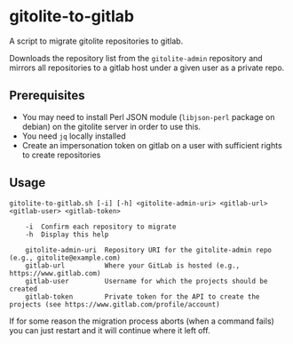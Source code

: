 # gitolite-to-gitlab

A script to migrate gitolite repositories to gitlab.

Downloads the repository list from the `gitolite-admin` repository and mirrors all repositories to a gitlab host
under a given user as a private repo.

## Prerequisites

* You may need to install Perl JSON module (`libjson-perl` package on debian) on the gitolite server in order to use this.
* You need `jq` locally installed
* Create an impersonation token on gitlab on a user with sufficient rights to create repositories

## Usage

```
gitolite-to-gitlab.sh [-i] [-h] <gitolite-admin-uri> <gitlab-url> <gitlab-user> <gitlab-token>

    -i  Confirm each repository to migrate
    -h  Display this help

    gitolite-admin-uri  Repository URI for the gitolite-admin repo (e.g., gitolite@example.com)
    gitlab-url          Where your GitLab is hosted (e.g., https://www.gitlab.com)
    gitlab-user         Username for which the projects should be created
    gitlab-token        Private token for the API to create the projects (see https://www.gitlab.com/profile/account)
```

If for some reason the migration process aborts (when a command fails) you can just restart and it will continue
where it left off.

